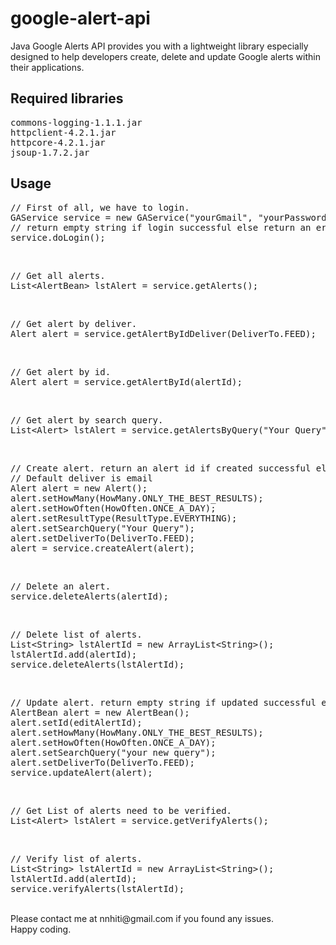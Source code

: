 google-alert-api
================

Java Google Alerts API provides you with a lightweight library especially designed to help developers create, delete and update Google alerts within their applications.

Required libraries
--
<pre>
commons-logging-1.1.1.jar
httpclient-4.2.1.jar
httpcore-4.2.1.jar
jsoup-1.7.2.jar
</pre>

Usage
--
<pre>
// First of all, we have to login.
GAService service = new GAService("yourGmail", "yourPassword");
// return empty string if login successful else return an error string
service.doLogin();
</pre>
<br>
<pre>
// Get all alerts.
List&lt;AlertBean&gt; lstAlert = service.getAlerts();
</pre>
<br>
<pre>
// Get alert by deliver.
Alert alert = service.getAlertByIdDeliver(DeliverTo.FEED);
</pre>
<br>
<pre>
// Get alert by id.
Alert alert = service.getAlertById(alertId);
</pre>
<br>
<pre>
// Get alert by search query.
List&lt;Alert&gt; lstAlert = service.getAlertsByQuery("Your Query");
</pre>
<br>
<pre>
// Create alert. return an alert id if created successful else return an error string
// Default deliver is email
Alert alert = new Alert();
alert.setHowMany(HowMany.ONLY_THE_BEST_RESULTS);
alert.setHowOften(HowOften.ONCE_A_DAY);
alert.setResultType(ResultType.EVERYTHING);
alert.setSearchQuery("Your Query");
alert.setDeliverTo(DeliverTo.FEED);
alert = service.createAlert(alert);
</pre>
<br>
<pre>
// Delete an alert.
service.deleteAlerts(alertId);
</pre>
<br>
<pre>
// Delete list of alerts.
List&lt;String&gt; lstAlertId = new ArrayList&lt;String&gt;();
lstAlertId.add(alertId);
service.deleteAlerts(lstAlertId);
</pre>
<br>
<pre>
// Update alert. return empty string if updated successful else return an error string
AlertBean alert = new AlertBean();
alert.setId(editAlertId);
alert.setHowMany(HowMany.ONLY_THE_BEST_RESULTS);
alert.setHowOften(HowOften.ONCE_A_DAY);
alert.setSearchQuery("your new query");
alert.setDeliverTo(DeliverTo.FEED);
service.updateAlert(alert);
</pre>
<br>
<pre>
// Get List of alerts need to be verified.
List&lt;Alert&gt; lstAlert = service.getVerifyAlerts();
</pre>
<br>
<pre>
// Verify list of alerts.
List&lt;String&gt; lstAlertId = new ArrayList&lt;String&gt;();
lstAlertId.add(alertId);
service.verifyAlerts(lstAlertId);
</pre>
<br>
Please contact me at nnhiti@gmail.com if you found any issues.<br>
Happy coding.
